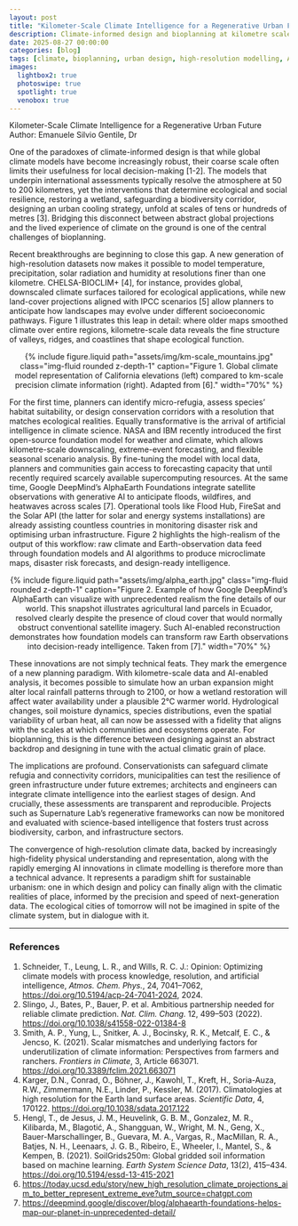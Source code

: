 ```yaml
---
layout: post
title: "Kilometer-Scale Climate Intelligence for a Regenerative Urban Future"
description: Climate-informed design and bioplanning at kilometre scale
date: 2025-08-27 00:00:00
categories: [blog]
tags: [climate, bioplanning, urban design, high-resolution modelling, AI]
images:
  lightbox2: true
  photoswipe: true
  spotlight: true
  venobox: true
---
```


Kilometer-Scale Climate Intelligence for a Regenerative Urban Future  
Author: Emanuele Silvio Gentile, Dr  

One of the paradoxes of climate-informed design is that while global climate models have become increasingly robust, their coarse scale often limits their usefulness for local decision-making [1-2]. The models that underpin international 
assessments typically resolve the atmosphere at 50 to 200 kilometres, yet the interventions that determine ecological and social resilience, 
restoring a wetland, safeguarding a biodiversity corridor, designing an urban cooling strategy, unfold at scales of tens or hundreds of metres [3]. 
Bridging this disconnect between abstract global projections and the lived experience of climate on the ground is one of the central challenges of bioplanning.  

Recent breakthroughs are beginning to close this gap. A new generation of high-resolution datasets now makes it possible to model temperature, precipitation, 
solar radiation and humidity at resolutions finer than one kilometre. CHELSA-BIOCLIM+ [4], for instance, provides global, downscaled climate surfaces tailored 
for ecological applications, while new land-cover projections aligned with IPCC scenarios [5] allow planners to anticipate how landscapes may evolve under 
different socioeconomic pathways. Figure 1 illustrates this leap in detail: where older maps smoothed climate over entire regions, kilometre-scale data reveals
the fine structure of valleys, ridges, and coastlines that shape ecological function.

<div style="text-align: center;">
{% include figure.liquid 
    path="assets/img/km-scale_mountains.jpg" 
    class="img-fluid rounded z-depth-1" 
    caption="Figure 1. Global climate model representation of California elevations (left) compared to km-scale precision climate information (right). Adapted from [6]." 
    width="70%" 
%}
</div>

For the first time, planners can identify micro-refugia, assess species’ habitat suitability, or design conservation corridors with a resolution that matches 
ecological realities. Equally transformative is the arrival of artificial intelligence in climate science. NASA and IBM recently introduced the first 
open-source foundation model for weather and climate, which allows kilometre-scale downscaling, extreme-event forecasting, and flexible seasonal scenario analysis. 
By fine-tuning the model with local data, planners and communities gain access to forecasting capacity that until recently required scarcely available supercomputing
resources. At the same time, Google DeepMind’s AlphaEarth Foundations integrate satellite observations with generative AI to anticipate floods, wildfires,
and heatwaves across scales [7]. Operational tools like Flood Hub, FireSat and the Solar API (the latter for solar and energy systems installations) are
already assisting countless countries in monitoring disaster risk and optimising urban infrastructure. Figure 2 highlights the high-realism of the output 
of this workflow: raw climate and Earth-observation data feed through foundation models and AI algorithms to produce microclimate maps, disaster risk forecasts,
and design-ready intelligence.  

<div style="text-align: center;">
{% include figure.liquid 
    path="assets/img/alpha_earth.jpg" 
    class="img-fluid rounded z-depth-1" 
    caption="Figure 2. Example of how Google DeepMind’s AlphaEarth can visualize with unprecedented realism the fine details of our world. This snapshot illustrates agricultural land parcels in Ecuador, resolved clearly despite the presence of cloud cover that would normally obstruct conventional satellite imagery.
    Such AI-enabled reconstruction demonstrates how foundation models can transform raw Earth observations into decision-ready intelligence. Taken from [7]." 
    width="70%" 
%}
</div>

These innovations are not simply technical feats. They mark the emergence of a new planning paradigm. With kilometre-scale data and AI-enabled analysis, 
it becomes possible to simulate how an urban expansion might alter local rainfall patterns through to 2100, or how a wetland restoration will affect water 
availability under a plausible 2°C warmer world. Hydrological changes, soil moisture dynamics, species distributions, even the spatial variability of urban heat,
all can now be assessed with a fidelity that aligns with the scales at which communities and ecosystems operate. For bioplanning, this is the 
difference between designing against an abstract backdrop and designing in tune with the actual climatic grain of place.  

The implications are profound. Conservationists can safeguard climate refugia and connectivity corridors, municipalities can test the resilience 
of green infrastructure under future extremes; architects and engineers can integrate climate intelligence into the earliest stages of design. 
And crucially, these assessments are transparent and reproducible. Projects such as Supernature Lab’s regenerative frameworks can now be monitored 
and evaluated with science-based intelligence that fosters trust across biodiversity, carbon, and infrastructure sectors.  

The convergence of high-resolution climate data, backed by increasingly high-fidelity physical understanding and representation, 
along with the rapidly emerging AI innovations in climate modelling is therefore more than a technical advance. It represents a paradigm shift for
sustainable urbanism: one in which design and policy can finally align with the climatic realities of place, informed by the precision and speed of
next-generation data. The ecological cities of tomorrow will not be imagined in spite of the climate system, but in dialogue with it.  


---

### References  
1. Schneider, T., Leung, L. R., and Wills, R. C. J.: Opinion: Optimizing climate models with process knowledge, resolution, and artificial intelligence, *Atmos. Chem. Phys.*, 24, 7041–7062, https://doi.org/10.5194/acp-24-7041-2024, 2024.  
2. Slingo, J., Bates, P., Bauer, P. et al. Ambitious partnership needed for reliable climate prediction. *Nat. Clim. Chang.* 12, 499–503 (2022). https://doi.org/10.1038/s41558-022-01384-8  
3. Smith, A. P., Yung, L., Snitker, A. J., Bocinsky, R. K., Metcalf, E. C., & Jencso, K. (2021). Scalar mismatches and underlying factors for underutilization of climate information: Perspectives from farmers and ranchers. *Frontiers in Climate*, 3, Article 663071. https://doi.org/10.3389/fclim.2021.663071  
4. Karger, D.N., Conrad, O., Böhner, J., Kawohl, T., Kreft, H., Soria-Auza, R.W., Zimmermann, N.E., Linder, P., Kessler, M. (2017). Climatologies at high resolution for the Earth land surface areas. *Scientific Data*, 4, 170122. https://doi.org/10.1038/sdata.2017.122  
5. Hengl, T., de Jesus, J. M., Heuvelink, G. B. M., Gonzalez, M. R., Kilibarda, M., Blagotić, A., Shangguan, W., Wright, M. N., Geng, X., Bauer-Marschallinger, B., Guevara, M. A., Vargas, R., MacMillan, R. A., Batjes, N. H., Leenaars, J. G. B., Ribeiro, E., Wheeler, I., Mantel, S., & Kempen, B. (2021). SoilGrids250m: Global gridded soil information based on machine learning. *Earth System Science Data*, 13(2), 415–434. https://doi.org/10.5194/essd-13-415-2021  
6. https://today.ucsd.edu/story/new_high_resolution_climate_projections_aim_to_better_represent_extreme_eve?utm_source=chatgpt.com  
7. https://deepmind.google/discover/blog/alphaearth-foundations-helps-map-our-planet-in-unprecedented-detail/  
